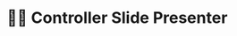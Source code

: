 ---
title: "🧑‍🏫 Controller Slide Presenter"
image: "controller-presenter.png"
release: 2024
link: https://github.gerardgascon.com/Controller-Slide-Presenter
description: null
short-description: An app to use Joy-Cons or Wiimotes for controlling presentations.
remarkable: false
---